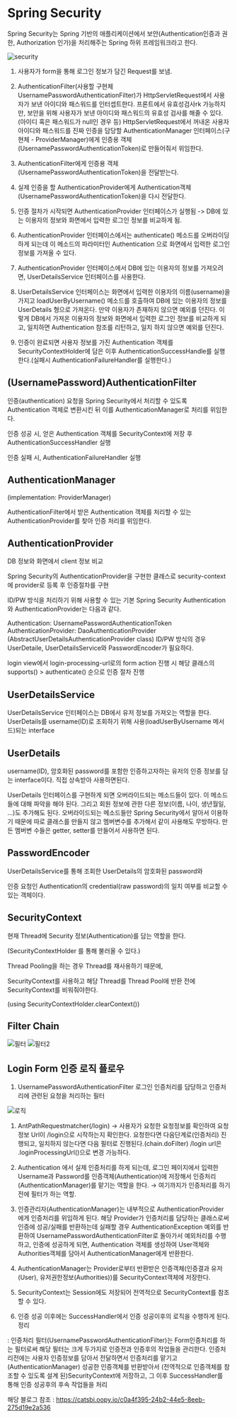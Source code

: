 # Spring Security

Spring Security는 Spring 기반의 애플리케이션에서 보안(Authentication인증과 권한, Authorization 인가)을 처리해주는 Spring 하위 프레임워크라고 한다. 

![security](https://img1.daumcdn.net/thumb/R1280x0/?scode=mtistory2&fname=https%3A%2F%2Fblog.kakaocdn.net%2Fdn%2FzAwPR%2Fbtq5nbiTUjR%2F5Gd1Nk5026vN2kjEK7aVS1%2Fimg.png)

1. 사용자가 form을 통해 로그인 정보가 담긴 Request를 보냄.

2. AuthenticationFilter(사용할 구현체 UsernamePasswordAuthenticationFilter)가 HttpServletRequest에서 사용자가 보낸 아이디와 패스워드를 인터셉트한다. 프론트에서 유효성검사rk 가능하지만, 보안을 위해 사용자가 보낸 아이디와 패스워드의 유효성 검사를 해줄 수 있다.(아이디 혹은 패스워드가 null인 경우 등) HttpServletRequest에서 꺼내온 사용자 아이디와 패스워드를 진짜 인증을 담당할 AuthenticationManager 인터페이스(구현체 - ProviderManager)에게 인증용 객체(UsernamePasswordAuthenticationToken)로 만들어줘서 위임한다.

3. AuthenticationFilter에게 인증용 객체(UsernamePasswordAuthenticationToken)을 전달받는다.

4. 실제 인증을 할 AuthenticationProvider에게 Authentication객체(UsernamePasswordAuthenticationToken)을 다시 전달한다.

5. 인증 절차가 시작되면 AuthenticationProvider 인터페이스가 실행됨 -> DB에 있는 이용자의 정보와 화면에서 입력한 로그인 정보를 비교하게 됨.

6. AuthenticationProvider 인터페이스에서는 authenticate() 메소드를 오버라이딩 하게 되는데 이 메소드의 파라미터인 Authentication 으로 화면에서 입력한 로그인 정보를 가져올 수 있다.

7. AuthenticationProvider 인터페이스에서 DB에 있는 이용자의 정보를 가져오려면, UserDetailsService 인터페이스를 사용한다.

8. UserDetailsService 인터페이스는 화면에서 입력한 이용자의 이름(username)을 가지고 loadUserByUsername() 메소드를 호출하여 DB에 있는 이용자의 정보를 UserDetails 형으로 가져온다. 만약 이용자가 존재하지 않으면 예외를 던진다. 이렇게 DB에서 가져온 이용자의 정보와 화면에서 입력한 로그인 정보를 비교하게 되고, 일치하면 Authentication 참조를 리턴하고, 일치 하지 않으면 예외를 던진다.

9. 인증이 완료되면 사용자 정보를 가진 Authentication 객체를 SecurityContextHolder에 담은 이후 AuthenticationSuccessHandle를 실행한다.(실패시 AuthenticationFailureHandler를 실행한다.)

## (UsernamePassword)AuthenticationFilter
인증(authentication) 요청을 Spring Security에서 처리할 수 있도록 Authentication 객체로 변환시킨 뒤 이를 AuthenticationManager로 처리를 위임한다.

인증 성공 시, 얻은 Authentication 객체를 SecurityContext에 저장 후 AuthenticationSuccessHandler 실행

인증 실패 시, AuthenticationFailureHandler 실행

## AuthenticationManager
(implementation: ProviderManager)

AuthenticationFilter에서 받은 Authentication 객체를 처리할 수 있는 AuthenticationProvider를 찾아 인증 처리를 위임한다.

## AuthenticationProvider
DB 정보와 화면에서 client 정보 비교

Spring Security의 AuthenticationProvider을 구현한 클래스로 security-context에 provider로 등록 후 인증절차를 구현

ID/PW 방식을 처리하기 위해 사용할 수 있는 기본 Spring Security Authentication와 AuthenticationProvider는 다음과 같다.

Authentication: UsernamePasswordAuthenticationToken
AuthenticationProvider: DaoAuthenticationProvider (AbstractUserDetailsAuthenticationProvider class)
ID/PW 방식의 경우 UserDetaile, UserDetailsService와 PasswordEncoder가 필요하다.


login view에서 login-processing-url로의 form action 진행 시 해당 클래스의 supports() > authenticate() 순으로 인증 절차 진행

## UserDetailsService
UserDetailsService 인터페이스는 DB에서 유저 정보를 가져오는 역할을 한다. UserDetails를 username(ID)로 조회하기 위해 사용(loadUserByUsername 메서드)되는 interface

## UserDetails
username(ID), 암호화된 password를 포함한 인증하고자하는 유저의 인증 정보를 담는 interface이다. 직접 상속받아 사용하면된다.

UserDetails 인터페이스를 구현하게 되면 오버라이드되는 메소드들이 있다. 이 메소드들에 대해 파악을 해야 된다. 그리고 회원 정보에 관한 다른 정보(이름, 나이, 생년월일, ...)도 추가해도 된다. 오버라이드되는 메소드들만 Spring Security에서 알아서 이용하기 때문에 따로 클래스를 만들지 않고 멤버변수를 추가해서 같이 사용해도 무방하다. 만든 멤버변 수들은 getter, setter를 만들어서 사용하면 된다.

## PasswordEncoder
UserDetailsService를 통해 조회한 UserDetails의 암호화된 password와

인증 요청인 Authentication의 credential(raw password)의 일치 여부를 비교할 수 있는 객체이다.

## SecurityContext
현재 Thread에 Security 정보(Authentication)를 담는 역할을 한다.

(SecurityContextHolder 를 통해 불러올 수 있다.)

Thread Pooling을 하는 경우 Thread를 재사용하기 때문에,

SecurityContext를 사용하고 해당 Thread를 Thread Pool에 반환 전에 SecurityContext를 비워줘야한다.

(using SecurityContextHolder.clearContext())

##  Filter Chain

![필터](https://velog.velcdn.com/post-images%2Fhellas4%2Fb5481370-0353-11ea-b54d-d395bd3279f1%2F14.png)
![필터2](https://img1.daumcdn.net/thumb/R1280x0/?scode=mtistory2&fname=https%3A%2F%2Fblog.kakaocdn.net%2Fdn%2FbkuXKi%2Fbtrjr2M7TAw%2FCfdkssQs7okKJpZsMgC4ek%2Fimg.png)
 

 



## Login Form 인증 로직 플로우
1. UsernamePasswordAuthenticationFilter
로그인 인증처리를 담당하고 인증처리에 관련된 요청을 처리하는 필터

![로직](https://oopy.lazyrockets.com/api/v2/notion/image?src=https%3A%2F%2Fs3-us-west-2.amazonaws.com%2Fsecure.notion-static.com%2Fd2a33003-6201-4a12-8752-c3913a80dfa0%2Floginform_.png&blockId=6cf6c762-5858-46aa-afb1-77fa8b29ae89) 
1. AntPathRequestmatcher(/login)
→ 사용자가 요청한 요청정보를 확인하여 요청정보 Url이 /login으로 시작하는지 확인한다. 
요청한다면 다음단계로(인증처리) 진행되고, 일치하지 않는다면 다음 필터로 진행된다.(chain.doFilter)
/login url은 .loginProcessingUrl()으로 변경 가능하다.

2. Authentication 에서 실제 인증처리를 하게 되는데, 로그인 페이지에서 입력한 Username과 Password를 인증객체(Authentication)에 저장해서 인증처리(AuthenticationManager)를 맡기는 역할을 한다.
→ 여기까지가 인증처리를 하기전에 필터가 하는 역할. 

3. 인증관리자(AuthenticationManager)는 내부적으로 AuthenticationProvider 에게 인증처리를 위임하게 된다. 해당 Provider가 인증처리를 담당하는 클래스로써 인증에 성공/실패를 반환하는데 실패할 경우 AuthenticationException  예외를 반환하여 UsernamePasswordAuthenticationFilter로 돌아가서 예외처리를 수행하고, 인증에 성공하게 되면, Authentication 객체를 생성하여 
User객체와 Authorities객체를 담아서 AuthenticationManager에게 반환한다. 

4. AuthenticationManager는 Provider로부터 반환받은 인증객체(인증결과 유저(User), 유저권한정보(Authorities))를 SecurityContext객체에 저장한다. 

5. SecurityContext는 Session에도 저장되어 전역적으로 SecurityContext를 참조할 수 있다. 

6. 인증 성공 이후에는 SuccessHandler에서 인증 성공이후의 로직을 수행하게 된다. 
정리

: 인증처리 필터(UsernamePasswordAuthenticationFilter)는 Form인증처리를 하는 필터로써 해당 필터는 크게 두가지로 인증전과 인증후의 작업들을 관리한다. 
인증처리전에는 사용자 인증정보를 담아서 전달하면서 인증처리를 맡기고(AuthenticationManager) 성공한 인증객체를 반환받아서  (전역적으로 인증객체를 참조할 수 있도록 설계 된)SecurityContext에 저장하고, 그 이후 SuccessHandler를 통해 인증 성공후의 후속 작업들을 처리

해당 블로그 참조 : https://catsbi.oopy.io/c0a4f395-24b2-44e5-8eeb-275d19e2a536
